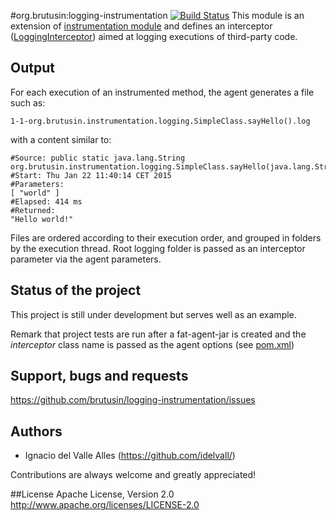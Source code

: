 #org.brutusin:logging-instrumentation [![Build Status](https://api.travis-ci.org/brutusin/logging-instrumentation.svg?branch=master)](https://travis-ci.org/brutusin/logging-instrumentation)
This module is an extension of [instrumentation module](https://github.com/brutusin/instrumentation) and defines an interceptor ([LoggingInterceptor](src/main/java/org/brutusin/instrumentation/logging/LoggingInterceptor.java)) aimed at logging executions of third-party code.

## Output
For each execution of an instrumented method, the agent generates a file such as:
```
1-1-org.brutusin.instrumentation.logging.SimpleClass.sayHello().log
```
with a content similar to:
```
#Source: public static java.lang.String org.brutusin.instrumentation.logging.SimpleClass.sayHello(java.lang.String)
#Start: Thu Jan 22 11:40:14 CET 2015
#Parameters:
[ "world" ]
#Elapsed: 414 ms
#Returned:
"Hello world!"
```
Files are ordered according to their execution order, and grouped in folders by the execution thread. Root logging folder is passed as an interceptor parameter via the agent parameters.

## Status of the project
This project is still under development but serves well as an example.

Remark that project tests are run after a fat-agent-jar is created and the *interceptor* class name is passed as the agent options (see [pom.xml](pom.xml))

## Support, bugs and requests
https://github.com/brutusin/logging-instrumentation/issues

## Authors

- Ignacio del Valle Alles (<https://github.com/idelvall/>)

Contributions are always welcome and greatly appreciated!

##License
Apache License, Version 2.0
http://www.apache.org/licenses/LICENSE-2.0
